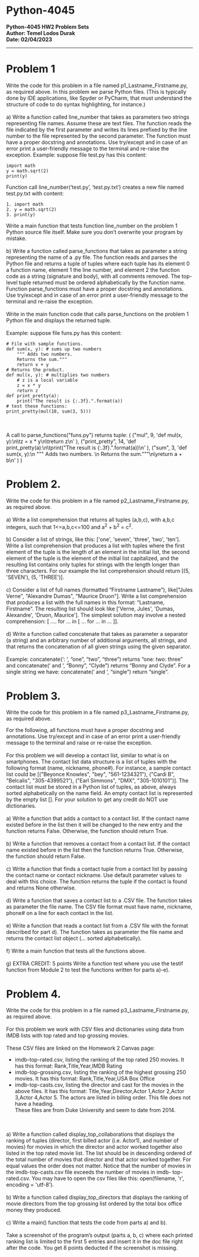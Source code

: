 # Python-4045 <br>
**Python-4045 HW2 Problem Sets** <br>
**Author: Temel Lodos Durak** <br>
**Date: 02/04/2023** <br>

---
# Problem 1
Write the code for this problem in a file named p1_Lastname_Firstname.py, as required above.
In this problem we parse Python files. (This is typically done by IDE applications, like Spyder or
PyCharm, that must understand the structure of code to do syntax highlighting, for instance.)
<br><br>
a) Write a function called line_number that takes as parameters two strings representing file names.
Assume these are text files. The function reads the file indicated by the first parameter and writes its
lines prefixed by the line number to the file represented by the second parameter.
The function must have a proper docstring and annotations. Use try/except and in case of an error print
a user-friendly message to the terminal and re-raise the exception.
Example: suppose file test.py has this content:<br>
```
import math
y = math.sqrt(2)
print(y)
```
Function call line_number(‘test.py’, ‘test.py.txt’) creates a new file named test.py.txt with content:
```
1. import math
2. y = math.sqrt(2)
3. print(y)
```
Write a main function that tests function line_number on the problem 1 Python source file itself. Make
sure you don’t overwrite your program by mistake.<br><br>
b) Write a function called parse_functions that takes as parameter a string representing the name of
a .py file. The function reads and parses the Python file and returns a tuple of tuples where each tuple
has its element 0 a function name, element 1 the line number, and element 2 the function code as a
string (signature and body), with all comments removed.
The top-level tuple returned must be ordered alphabetically by the function name.
Function parse_functions must have a proper docstring and annotations. Use try/except and in case of
an error print a user-friendly message to the terminal and re-raise the exception.
<br><br>
Write in the main function code that calls parse_functions on the problem 1 Python file and displays
the returned tuple.
<br><br>
Example: suppose file funs.py has this content:
```
# File with sample functions.
def sum(x, y): # sums up two numbers
    """ Adds two numbers.
    Returns the sum."""
    return x + y
# Returns the product.
def mul(x, y): # multiplies two numbers
    # z is a local variable
    z = x * y
    return z
def print_pretty(a):
    print("The result is {:.3f}.".format(a))
# test these functions:
print_pretty(mul(10, sum(3, 5)))
``` 
<br><br>
A call to parse_functions("funs.py") returns tuple:
( ("mul", 9, 'def mul(x, y):\n\tz = x * y\n\treturn z\n' ),
("print_pretty", 14, 'def print_pretty(a):\n\tprint("The result is {:.3f}.".format(a))\n' ),
("sum", 3, 'def sum(x, y):\n """ Adds two numbers. \n Returns the sum."""\n\yreturn a + b\n' ) )

# Problem 2.
Write the code for this problem in a file named p2_Lastname_Firstname.py, as required above.
<br><br>
a) Write a list comprehension that returns all tuples (a,b,c), with a,b,c integers, such that 1<=a,b,c<=100
and a<sup>2</sup> + b<sup>2</sup> = c<sup>2</sup>.
<br><br>
b) Consider a list of strings, like this: ['one', 'seven', 'three', 'two', 'ten']. Write a list comprehension that
produces a list with tuples where the first element of the tuple is the length of an element in the initial
list, the second element of the tuple is the element of the initial list capitalized, and the resulting list
contains only tuples for strings with the length longer than three characters.
For our example the list comprehension should return [(5, 'SEVEN'), (5, 'THREE')].
<br><br>
c) Consider a list of full names (formatted “Firstname Lastname”), like["Jules Verne", "Alexandre
Dumas", "Maurice Druon"]. Write a list comprehension that produces a list with the full names in this
format: “Lastname, Firstname”. The resulting list should look like ['Verne, Jules', 'Dumas, Alexandre',
'Druon, Maurice'].
The simplest solution may involve a nested comprehension: [ .... for ... in [ ... for ... in ... ]].
<br><br>
d) Write a function called concatenate that takes as parameter a separator (a string) and an arbitrary
number of additional arguments, all strings, and that returns the concatenation of all given strings using
the given separator.
<br><br>
Example: concatenate(‘: ‘, “one”, “two”, “three”) returns “one: two: three”
and concatenate(‘ and ‘, “Bonny”, “Clyde”) returns “Bonny and Clyde”.
For a single string we have: concatenate(‘ and ‘, “single”) return “single”.

# Problem 3. 
Write the code for this problem in a file named p3_Lastname_Firstname.py, as required above.

For the following, all functions must have a proper docstring and annotations. Use try/except and in
case of an error print a user-friendly message to the terminal and raise or re-raise the exception.
<br><br>
For this problem we will develop a contact list, similar to what is on smartphones.
The contact list data structure is a list of tuples with the following format (name, nickname, phone#).
For instance, a sample contact list could be [("Beyonce Knowles", "bey", "561-1234321"), ("Cardi B",
"Belcalis", "305-4399521"), ("Earl Simmons", "DMX", "305-1010101")].
The contact list must be stored in a Python list of tuples, as above, always sorted alphabetically on the
name field. An empty contact list is represented by the empty list []. For your solution to get any credit
do NOT use dictionaries.
<br><br>
a) Write a function that adds a contact to a contact list. If the contact name existed before in the list then
it will be changed to the new entry and the function returns False. Otherwise, the function should
return True.
<br><br>
b) Write a function that removes a contact from a contact list. If the contact name existed before in the
list then the function returns True. Otherwise, the function should return False.
<br><br>
c) Write a function that finds a contact tuple from a contact list by passing the contact name or contact
nickname. Use default parameter values to deal with this choice. The function returns the tuple if the
contact is found and returns None otherwise.
<br><br>
d) Write a function that saves a contact list to a .CSV file. The function takes as parameter the file
name. The CSV file format must have name, nickname, phone# on a line for each contact in the list.
<br><br>
e) Write a function that reads a contact list from a .CSV file with the format described for part d). The
function takes as parameter the file name and returns the contact list object (... sorted alphabetically).
<br><br>
f) Write a main function that tests all the functions above.
<br><br>
g) EXTRA CREDIT: 5 points
Write a function test where you use the testif function from Module 2 to test the functions written for
parts a)-e).

# Problem 4. 
Write the code for this problem in a file named  p3_Lastname_Firstname.py, as required above.
<br><br>
For this problem we work with CSV files and dictionaries using data from IMDB lists with top rated
and top grossing movies.<br><br>
These CSV files are linked on the Homework 2 Canvas page:
- imdb-top-rated.csv, listing the ranking of the top rated 250 movies. It has this format:
Rank,Title,Year,IMDB Rating
- imdb-top-grossing.csv, listing the ranking of the highest grossing 250 movies. It has this format:
Rank,Title,Year,USA Box Office
- imdb-top-casts.csv, listing the director and cast for the movies in the above files. It has this format:
Title,Year,Director,Actor 1,Actor 2,Actor 3,Actor 4,Actor 5. The actors are listed in billing order.
This file does not have a heading.<br>
These files are from Duke University and seem to date from 2014.

<br><br>
a) Write a function called display_top_collaborations that displays the ranking of tuples (director, first
billed actor (i.e. Actor1), and number of movies) for movies in which the director and actor worked
together also listed in the top rated movie list. The list should be in descending ordered of the total
number of movies that director and that actor worked together. For equal values the order does not
matter.
Notice that the number of movies in the imdb-top-casts.csv file exceeds the number of movies in imdb-
top-rated.csv. You may have to open the csv files like this: open(filename, 'r', encoding = 'utf-8').
<br><br>
b) Write a function called display_top_directors that displays the ranking of movie directors from the
top grossing list ordered by the total box office money they produced.
<br><br>
c) Write a main() function that tests the code from parts a) and b).
<br><br>
Take a screenshot of the program’s output (parts a, b, c) where each printed ranking list is limited to
the first 5 entries and insert it in the doc file right after the code. You get 8 points deducted if the
screenshot is missing.
